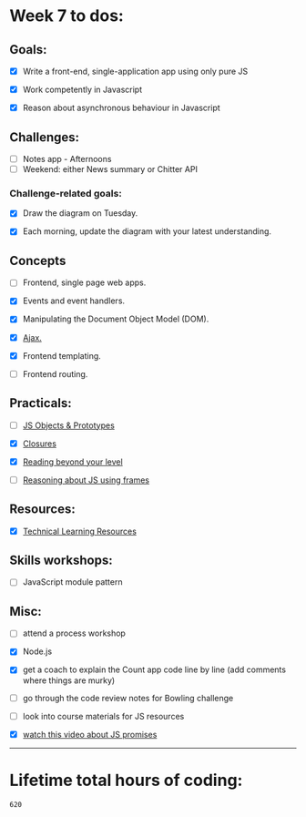 # Week 7 to dos:

## Goals:

- [x] Write a front-end, single-application app using only pure JS
- [x] Work competently in Javascript
- [x] Reason about asynchronous behaviour in Javascript


## Challenges:

- [ ] Notes app - Afternoons 
- [ ] Weekend: either News summary or Chitter API

### Challenge-related goals:

- [x] Draw the diagram on Tuesday.
- [x] Each morning, update the diagram with your latest understanding.


## Concepts
- [ ] Frontend, single page web apps.
- [x] Events and event handlers.
- [x] Manipulating the Document Object Model (DOM).
- [x] [Ajax.](https://www.w3schools.com/js/js_ajax_intro.asp)
- [x] Frontend templating.
- [ ] Frontend routing.


## Practicals:

- [ ] [JS Objects & Prototypes](https://hackmd.io/nb1VZarCTGicD6dMOo43Ww)
- [x] [Closures](https://hackmd.io/cIFsMAqISHqVHN_-p9hY0Q)
- [x] [Reading beyond your level](**https://hackmd.io/F-pmnp3hRhePddmf3mnKGw**)
- [ ] [Reasoning about JS using frames](https://hackmd.io/cnH7BqucQ7yzqnLiqmizXw)


## Resources:

- [x] [Technical Learning Resources](https://airtable.com/shrfvOQf2zZNGUhk8/tblokmw6yNUO75ge6?blocks=hide)


## Skills workshops:

- [ ] JavaScript module pattern


## Misc:

- [ ] attend a process workshop 
- [x] Node.js
- [x] get a coach to explain the Count app code line by line (add comments where things are murky)
- [ ] go through the code review notes for Bowling challenge
- [ ] look into course materials for JS resources
- [x] [watch this video about JS promises](https://www.youtube.com/watch?v=QujWZUYpeNk)








---

# Lifetime total hours of coding:

```
620
```
